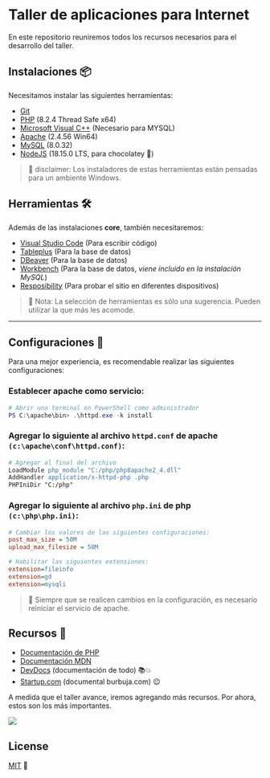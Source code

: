 # Taller de aplicaciones para Internet

En este repositorio reuniremos todos los recursos necesarios para el desarrollo del taller.

## Instalaciones 📦

Necesitamos instalar las siguientes herramientas:

- [Git](https://git-scm.com/downloads)
- [PHP](https://windows.php.net/download#php-8.2) (8.2.4 Thread Safe x64)
- [Microsoft Visual C++](https://learn.microsoft.com/es-es/cpp/windows/latest-supported-vc-redist?view=msvc-170) (Necesario para MYSQL)
- [Apache](https://www.apachelounge.com/download/) (2.4.56 Win64)
- [MySQL](https://dev.mysql.com/downloads/mysql/) (8.0.32)
- [NodeJS](https://nodejs.org/es/download/) (18.15.0 LTS, para chocolatey 🍫)

> 📣 disclaimer: Los instaladores de estas herramientas están pensadas para un ambiente Windows.

## Herramientas 🛠️

Además de las instalaciones **core**, también necesitaremos:

- [Visual Studio Code](https://code.visualstudio.com/download) (Para escribir código)
- [Tableplus](https://tableplus.com/download) (Para la base de datos)
- [DBeaver](https://dbeaver.io/download/) (Para la base de datos)
- [Workbench](https://dev.mysql.com/downloads/workbench/) (Para la base de datos, _viene incluido en la instalación MySQL_)
- [Resposibility](https://responsively.app/) (Para probar el sitio en diferentes dispositivos)

> 👀 Nota: La selección de herramientas es sólo una sugerencia. Pueden utilizar la que más les acomode.

---

## Configuraciones 🔧

Para una mejor experiencia, es recomendable realizar las siguientes configuraciones:

### Establecer apache como servicio:

```powershell
# Abrir una terminal en PowerShell como administrador
PS C:\apache\bin> .\httpd.exe -k install
```

### Agregar lo siguiente al archivo `httpd.conf` de apache `(c:\apache\conf\httpd.conf)`:

```apache
# Agregar al final del archivo
LoadModule php_module "C:/php/php8apache2_4.dll"
AddHandler application/x-httpd-php .php
PHPIniDir "C:/php"
```

### Agregar lo siguiente al archivo `php.ini` de php `(c:\php\php.ini)`:

```ini
# Cambiar los valores de las siguientes configuraciones:
post_max_size = 50M
upload_max_filesize = 50M

# Habilitar las siguientes extensiones:
extension=fileinfo
extension=gd
extension=mysqli
```

> 📣 Siempre que se realicen cambios en la configuración, es necesario reiniciar el servicio de apache.

## Recursos 📖

- [Documentación de PHP](https://www.php.net/manual/es/index.php)
- [Documentación MDN](https://developer.mozilla.org/es/docs/Web/HTML)
- [DevDocs](https://devdocs.io/) (documentación de todo) 📚💥
- [Startup.com](https://www.youtube.com/watch?v=h2g_yGaffYU) (documental burbuja.com) 😉

A medida que el taller avance, iremos agregando más recursos. Por ahora, estos son los más importantes.

![](https://media.giphy.com/media/umYMU8G2ixG5mJBDo5/giphy.gif)

## License

[MIT](https://choosealicense.com/licenses/mit/)
📼
